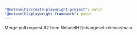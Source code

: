 ```yaml
---
"@netanelh2/create-playwright-project": patch
"@netanelh2/playwright-framework": patch
---
```


Merge pull request #2 from NetanelH2/changeset-release/main
